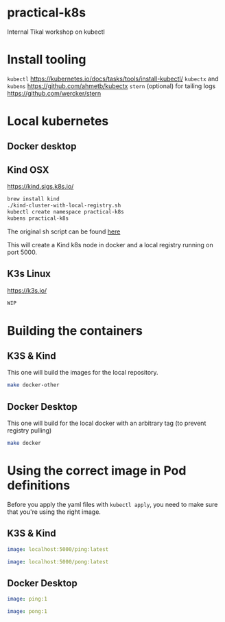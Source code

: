 # practical-k8s

Internal Tikal workshop on kubectl

# Install tooling

`kubectl` https://kubernetes.io/docs/tasks/tools/install-kubectl/
`kubectx` and `kubens` https://github.com/ahmetb/kubectx
`stern` (optional) for tailing logs https://github.com/wercker/stern

# Local kubernetes

## Docker desktop

## Kind OSX

https://kind.sigs.k8s.io/

```bash
brew install kind
./kind-cluster-with-local-registry.sh
kubectl create namespace practical-k8s
kubens practical-k8s
```

The original sh script can be found [here](https://kind.sigs.k8s.io/docs/user/local-registry/)

This will create a Kind k8s node in docker and a local registry running on port 5000.

## K3s Linux

https://k3s.io/

```bash
WIP
```


# Building the containers

## K3S & Kind

This one will build the images for the local repository.

```bash
make docker-other
```

## Docker Desktop

This one will build for the local docker with an arbitrary tag (to prevent registry pulling)

```bash
make docker
```

# Using the correct image in Pod definitions

Before you apply the yaml files with `kubectl apply`, you need to make sure that you're using the right image.

## K3S & Kind

```yaml
image: localhost:5000/ping:latest

image: localhost:5000/pong:latest
```

## Docker Desktop

```yaml
image: ping:1

image: pong:1
```
